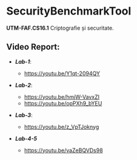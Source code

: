 # SecurityBenchmarkTool

**UTM-FAF.CS16.1** Criptografie și securitate.

## Video Report:

 * ***Lab-1***:
    * https://youtu.be/Y1qt-2094QY

 * ***Lab-2***:
    * https://youtu.be/hmjW-VavxZI
    * https://youtu.be/opPXh9_bYEU

 * ***Lab-3***:
    * https://youtu.be/z_VpTJoknyg
 
 * ***Lab-4-5***
    * https://youtu.be/vaZeBQVDs98
